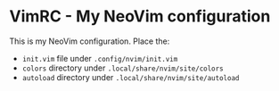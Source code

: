 # VimRC - My NeoVim configuration

This is my NeoVim configuration.
Place the:

* `init.vim` file under `.config/nvim/init.vim`
* `colors` directory under `.local/share/nvim/site/colors`
* `autoload` directory under `.local/share/nvim/site/autoload`
